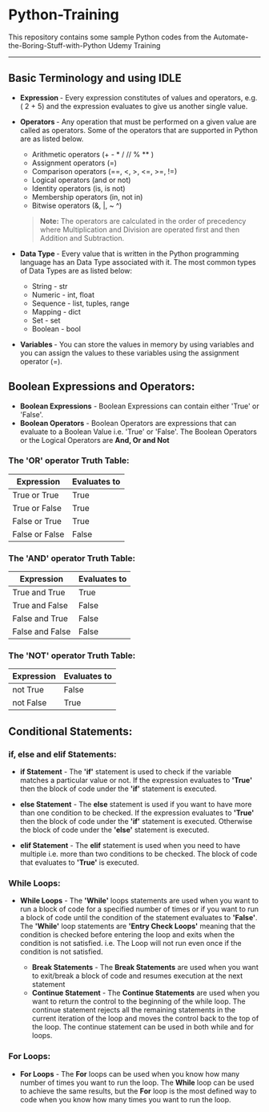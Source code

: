 # Python-Training
This repository contains some sample Python codes from the Automate-the-Boring-Stuff-with-Python Udemy Training

---
## Basic Terminology and using IDLE 

- <b> Expression </b> - Every expression constitutes of values and operators, e.g. ( 2 + 5) and the expression evaluates to give us another single value.
- <b> Operators </b> - Any operation that must be performed on a given value are called as operators. Some of the operators that are supported in Python are as listed below.

     * Arithmetic operators (+ - * / // % ** )
     * Assignment operators (=)
     * Comparison operators (==, <, >, <=, >=, !=)
     * Logical operators (and or not)
     * Identity operators (is, is not)
     * Membership operators (in, not in)
     * Bitwise operators (&, |, ~ ^)
     
     
  ><b> Note:</b> The operators are calculated in the order of precedency where Multiplication and Division are operated first and then Addition and Subtraction. 

- <b> Data Type </b> - Every value that is written in the Python programming language has an Data Type associated with it. The most common types of Data Types are as listed below:

	* String - str
	* Numeric - int, float
	* Sequence - list, tuples, range
	* Mapping - dict
	* Set - set
	* Boolean - bool 
 
- <b> Variables </b> - You can store the values in memory by using variables and you can assign the values to these variables using the assignment operator (=). 


## Boolean Expressions and Operators:

- **Boolean Expressions** - Boolean Expressions can contain either 'True' or 'False'.
- **Boolean Operators** - Boolean Operators are expressions that can evaluate to a Boolean Value i.e. 'True' or 'False'. The Boolean Operators or the Logical Operators are **And, Or and Not**

### The 'OR' operator Truth Table:

| Expression | Evaluates to  |
|--|--|
| True or True | True  |
|True or False | True |
|False or True| True|
|False or False| False|

### The 'AND' operator Truth Table:

| Expression | Evaluates to  |
|--|--|
|True and True | True|
|True and False | False|
|False and True | False|
|False and False| False|

### The 'NOT' operator Truth Table:

| Expression | Evaluates to  |
|--|--|
|not True | False  |
|not False | True |

## Conditional Statements:

### if, else and elif Statements:

- **if Statement** - The **'if'** statement is used to check if the variable matches a particular value or not. If the expression evaluates to **'True'** then the block of code under the **'if'** statement is executed. 

- **else Statement** - The **else** statement is used if you want to have more than one condition to be checked. If the expression evaluates to **'True'** then the block of code under the **'if'** statement is executed. Otherwise the block of code under the **'else'** statement is executed. 

- **elif Statement** - The **elif** statement is used when you need to have multiple i.e. more than two conditions to be checked. The block of code that evaluates to **'True'** is executed.

### While Loops:

- **While Loops** - The **'While'** loops statements are used when you want to run a block of code for a specified number of times or if you want to run a block of code until the condition of the statement evaluates to **'False'**. The **'While'** loop statements are **'Entry Check Loops'** meaning that the condition is checked before entering the loop and exits when the condition is not satisfied. i.e. The Loop will not run even once if the condition is not satisfied.

    * **Break Statements** -  The **Break Statements** are used when you want to exit/break a block of code and resumes execution at the next statement
    * **Continue Statement** - The **Continue Statements** are used when you want to return the control to the beginning of the while loop. The continue statement rejects all the remaining statements in the current iteration of the loop and moves the control back to the top of the loop. The continue statement can be used in both while and for loops.

### For Loops:

- **For Loops** - The **For** loops can be used when you know how many number of times you want to run the loop. The **While** loop can be used to achieve the same results, but the **For** loop is the most defined way to code when you know how many times you want to run the loop.












